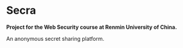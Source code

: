 # Secra

**Project for the Web Security course at Renmin University of China.**

An anonymous secret sharing platform.
